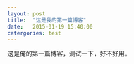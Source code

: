 ```yaml
---
layout: post
title: 	"这是我的第一篇博客"
date:	2015-01-19 15:40:00
catergories: test
---
```

这是俺的第一篇博客，测试一下，好不好用。
